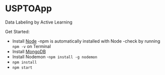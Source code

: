 # USPTOApp
Data Labeling by Active Learning

Get Started:
* Install [Node](https://nodejs.org/en/download/)
  -npm is automatically installed with Node
  -check by running ```npm -v``` on Terminal
* Install [MongoDB](https://docs.mongodb.com/manual/installation/)
* Install Nodemon 
   -```npm install -g nodemon```
* ```npm install```
* ```npm start```
